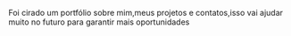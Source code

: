 Foi cirado um portfólio sobre mim,meus projetos e contatos,isso vai ajudar muito no futuro para garantir mais oportunidades
